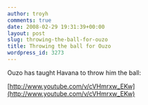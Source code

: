 ```yaml
---
author: troyh
comments: true
date: 2008-02-29 19:31:39+00:00
layout: post
slug: throwing-the-ball-for-ouzo
title: Throwing the ball for Ouzo
wordpress_id: 3273
---
```


Ouzo has taught Havana to throw him the ball:

[http://www.youtube.com/v/cVHmrxw_EKw](http://www.youtube.com/v/cVHmrxw_EKw)
